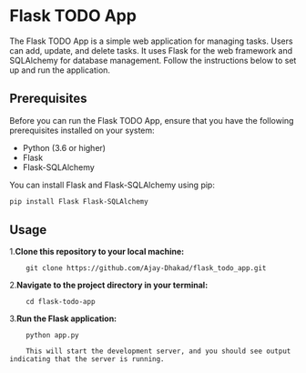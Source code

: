 # Flask TODO App

The Flask TODO App is a simple web application for managing tasks. Users can add, update, and delete tasks. It uses Flask for the web framework and SQLAlchemy for database management. Follow the instructions below to set up and run the application.

## Prerequisites

Before you can run the Flask TODO App, ensure that you have the following prerequisites installed on your system:

- Python (3.6 or higher)
- Flask
- Flask-SQLAlchemy

You can install Flask and Flask-SQLAlchemy using pip:

```bash
pip install Flask Flask-SQLAlchemy
```


## Usage

1.**Clone this repository to your local machine:**

        git clone https://github.com/Ajay-Dhakad/flask_todo_app.git

2.**Navigate to the project directory in your terminal:** 

        cd flask-todo-app

3.**Run the Flask application:**

        python app.py

        This will start the development server, and you should see output indicating that the server is running.
